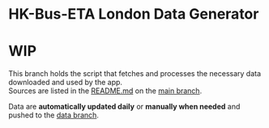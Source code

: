# HK-Bus-ETA London Data Generator
# WIP
This branch holds the script that fetches and processes the necessary data downloaded and used by the app.<br>
Sources are listed in the [README.md](https://github.com/LOOHP/HK-Bus-ETA-WearOS/blob/main/README.md) on the [main branch](https://github.com/LOOHP/HK-Bus-ETA-WearOS/tree/main).

Data are **automatically updated daily** or **manually when needed** and pushed to the [data branch](https://github.com/LOOHP/HK-Bus-ETA-WearOS/tree/data).
